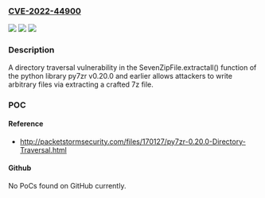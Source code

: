 ### [CVE-2022-44900](https://cve.mitre.org/cgi-bin/cvename.cgi?name=CVE-2022-44900)
![](https://img.shields.io/static/v1?label=Product&message=n%2Fa&color=blue)
![](https://img.shields.io/static/v1?label=Version&message=n%2Fa&color=blue)
![](https://img.shields.io/static/v1?label=Vulnerability&message=n%2Fa&color=brighgreen)

### Description

A directory traversal vulnerability in the SevenZipFile.extractall() function of the python library py7zr v0.20.0 and earlier allows attackers to write arbitrary files via extracting a crafted 7z file.

### POC

#### Reference
- http://packetstormsecurity.com/files/170127/py7zr-0.20.0-Directory-Traversal.html

#### Github
No PoCs found on GitHub currently.

